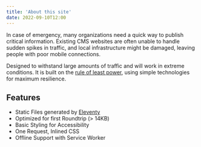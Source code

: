 ```yaml
---
title: 'About this site'
date: 2022-09-10T12:00
---
```


In case of emergency, many organizations need a quick way to publish critical information. Existing
CMS websites are often unable to handle sudden spikes in traffic, and local infrastructure might be
damaged, leaving people with poor mobile connections.

Designed to withstand large amounts of traffic and will work in extreme conditions. It is built on
the [rule of least power](https://en.wikipedia.org/wiki/Rule_of_least_power), using simple
technologies for maximum resilience.

## Features

- Static Files generated by [Eleventy](https://11ty.dev)
- Optimized for first Roundtrip (> 14KB)
- Basic Styling for Accessibility
- One Request, Inlined CSS
- Offline Support with Service Worker
